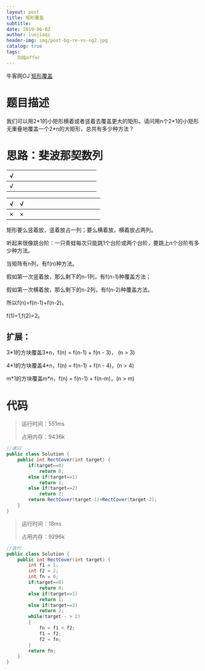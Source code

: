 ```yaml
---
layout: post                          
title: 矩形覆盖                              
subtitle:                             
date: 2019-06-03                      
author: luojiaqi                      
header-img: img/post-bg-re-vs-ng2.jpg 
catalog: true                         
tags:                                 
    剑指offer                             
---
```


牛客网OJ [矩形覆盖](<https://www.nowcoder.com/practice/72a5a919508a4251859fb2cfb987a0e6?tpId=13&tqId=11163&tPage=1&rp=1&ru=/ta/coding-interviews&qru=/ta/coding-interviews/question-ranking>)

# 题目描述

我们可以用2\*1的小矩形横着或者竖着去覆盖更大的矩形。请问用n个2*1的小矩形无重叠地覆盖一个2\*n的大矩形，总共有多少种方法？

# 思路：斐波那契数列

| √    |      |      |      |      |      |      |      |      |      |      |      |      |      |
| ---- | ---- | ---- | ---- | ---- | ---- | ---- | ---- | ---- | ---- | ---- | ---- | ---- | ---- |
| √    |      |      |      |      |      |      |      |      |      |      |      |      |      |

| √    | √    |      |      |      |      |      |      |      |      |      |      |      |      |
| ---- | ---- | ---- | ---- | ---- | ---- | ---- | ---- | ---- | ---- | ---- | ---- | ---- | ---- |
| ×    | ×    |      |      |      |      |      |      |      |      |      |      |      |      |

矩形要么竖着放，竖着放占一列；要么横着放，横着放占两列。

听起来很像跳台阶：一只青蛙每次只能跳1个台阶或两个台阶，要跳上n个台阶有多少种方法。

当矩阵有n列，有f(n)种方法。

假如第一次竖着放，那么剩下的n-1列，有f(n-1)种覆盖方法；

假如第一次横着放，那么剩下的n-2列，有f(n-2)种覆盖方法。

所以f(n)=f(n-1)+f(n-2)。

f(1)=1,f(2)=2。

## 扩展：

3\*1的方块覆盖3\*n，f(n) = f(n-1) + f(n - 3)， (n > 3)

4\*1的方块覆盖4\*n，f(n) = f(n-1) + f(n - 4)，(n > 4)

m\*1的方块覆盖m\*n，f(n) = f(n-1) + f(n-m)，(n > m)

# 代码

> 运行时间：551ms
>
> 占用内存：9436k

```java
//递归
public class Solution {
    public int RectCover(int target) {
        if(target==0)
            return 0;
        else if(target==1)
            return 1;
        else if(target==2)
            return 2;
        return RectCover(target-1)+RectCover(target-2);
    }
}
```

> 运行时间：18ms
>
> 占用内存：9296k

```java
//迭代
public class Solution {
    public int RectCover(int target) {
        int f1 = 1;
        int f2 = 2;
        int fn = 0;
        if(target==0)
            return 0;
        else if(target==1)
            return 1;
        else if(target==2)
            return 2;
        while(target-- > 2)
        {
            fn = f1 + f2;
            f1 = f2;
            f2 = fn;
        }
        return fn;
    }
}
```

